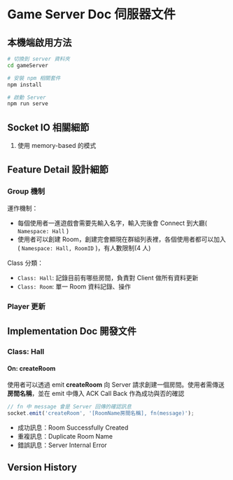 # Game Server Doc 伺服器文件

## 本機端啟用方法

```sh
# 切換到 server 資料夾
cd gameServer

# 安裝 npm 相關套件
npm install

# 啟動 Server
npm run serve
```

## Socket IO 相關細節

1. 使用 memory-based 的模式

## Feature Detail 設計細節

### Group 機制

運作機制：
- 每個使用者一進遊戲會需要先輸入名字，輸入完後會 Connect 到大廳( `Namespace: Hall` )
- 使用者可以創建 Room，創建完會顯現在群組列表裡，各個使用者都可以加入( `Namespace: Hall, RoomID` )，有人數限制(4 人)

Class 分類：
- `Class: Hall`: 記錄目前有哪些房間，負責對 Client 做所有資料更新
- `Class: Room`: 單一 Room 資料記錄、操作

### Player 更新

## Implementation Doc 開發文件

### Class: Hall

#### On: createRoom

使用者可以透過 emit **createRoom** 向 Server 請求創建一個房間。使用者需傳送**房間名稱**，並在 emit 中傳入 ACK Call Back 作為成功與否的確認

```js
// fn 中 message 會是 Server 回傳的確認訊息
socket.emit('createRoom', '[RoomName房間名稱], fn(message)');
```

- 成功訊息：Room Successfully Created
- 重複訊息：Duplicate Room Name
- 錯誤訊息：Server Internal Error

## Version History